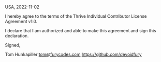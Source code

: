 USA, 2022-11-02

I hereby agree to the terms of the Thrive Individual Contributor License
Agreement v1.0.

I declare that I am authorized and able to make this agreement and sign this
declaration.

Signed,

Tom Hunkapiller tom@furycodes.com https://github.com/devoidfury
